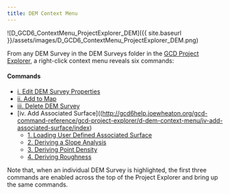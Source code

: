 ```yaml
---
title: DEM Context Menu
---
```


![D_GCD6_ContextMenu_ProjectExplorer_DEM]({{ site.baseurl }}/assets/images/D_GCD6_ContextMenu_ProjectExplorer_DEM.png)

From any DEM Survey in the DEM Surveys folder in the [GCD Project Explorer](http://gcd6help.joewheaton.org/gcd-command-reference/gcd-project-explorer), a right-click context menu reveals six commands:

#### Commands

- [i. Edit DEM Survey Properties](http://gcd6help.joewheaton.org/gcd-command-reference/gcd-project-explorer/d-dem-context-menu/i-edit-dem-survey-properties)
- [ii. Add to Map](http://gcd6help.joewheaton.org/gcd-command-reference/gcd-project-explorer/d-dem-context-menu/ii-add-to-map)
- [iii. Delete DEM Survey](http://gcd6help.joewheaton.org/gcd-command-reference/gcd-project-explorer/d-dem-context-menu/iii-delete-dem-survey)
- [iv. Add Associated Surface]((http://gcd6help.joewheaton.org/gcd-command-reference/gcd-project-explorer/d-dem-context-menu/iv-add-associated-surface/index)
  - [1. Loading User Defined Associated Surface](http://gcd6help.joewheaton.org/gcd-command-reference/gcd-project-explorer/d-dem-context-menu/iv-add-associated-surface/1-loading-user-defined-associated-surface)
  - [2. Deriving a Slope Analysis](http://gcd6help.joewheaton.org/gcd-command-reference/gcd-project-explorer/d-dem-context-menu/iv-add-associated-surface/2-deriving-a-slope-analysis)
  - [3. Deriving Point Density](http://gcd6help.joewheaton.org/gcd-command-reference/gcd-project-explorer/d-dem-context-menu/iv-add-associated-surface/3-deriving-point-density)
  - [4. Deriving Roughness](http://gcd6help.joewheaton.org/gcd-command-reference/gcd-project-explorer/d-dem-context-menu/iv-add-associated-surface/4-deriving-roughness)

Note that, when an individual DEM Survey is highlighted, the first three commands are enabled across the top of the Project Explorer and bring up the same commands. 